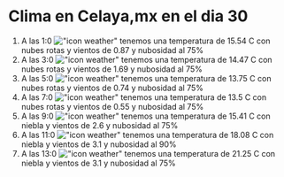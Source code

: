 # Clima en Celaya,mx en el dia 30

1. A las 1:0 !["icon weather"](http://openweathermap.org/img/w/04n.png) tenemos una temperatura de 15.54 C con nubes rotas y  vientos de 0.87 y nubosidad al 75%
1. A las 3:0 !["icon weather"](http://openweathermap.org/img/w/04n.png) tenemos una temperatura de 14.47 C con nubes rotas y  vientos de 1.69 y nubosidad al 75%
1. A las 5:0 !["icon weather"](http://openweathermap.org/img/w/04n.png) tenemos una temperatura de 13.75 C con nubes rotas y  vientos de 0.74 y nubosidad al 75%
1. A las 7:0 !["icon weather"](http://openweathermap.org/img/w/04n.png) tenemos una temperatura de 13.5 C con nubes rotas y  vientos de 0.55 y nubosidad al 75%
1. A las 9:0 !["icon weather"](http://openweathermap.org/img/w/50d.png) tenemos una temperatura de 15.41 C con niebla y  vientos de 2.6 y nubosidad al 75%
1. A las 11:0 !["icon weather"](http://openweathermap.org/img/w/50d.png) tenemos una temperatura de 18.08 C con niebla y  vientos de 3.1 y nubosidad al 90%
1. A las 13:0 !["icon weather"](http://openweathermap.org/img/w/50d.png) tenemos una temperatura de 21.25 C con niebla y  vientos de 3.1 y nubosidad al 75%
